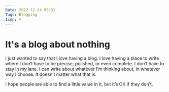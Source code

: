 ```yaml
---
Date: 2022-12-24 05:31
Tags: Blogging
Icon: 🌀
---
```


# It's a blog about nothing

I just wanted to say that I love having a blog. I love having a place to write where I don’t have to be precise, polished, or even complete. I don’t have to stay in my lane. I can write about whatever I’m thinking about, in whatever way I choose. It doesn’t matter what that is.

I hope people are able to find a little value in it, but it’s OK if they don’t.
